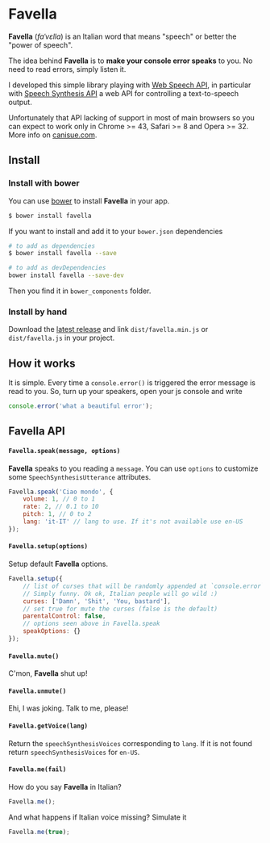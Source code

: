 # Favella

**Favella** (*faˈvɛlla*) is an Italian word that means "speech" or better the "power of speech".

The idea behind **Favella** is to **make your console error speaks** to you.
No need to read errors, simply listen it.

I developed this simple library playing with [Web Speech API](https://dvcs.w3.org/hg/speech-api/raw-file/tip/speechapi.html),
in particular with [Speech Synthesis API](https://dvcs.w3.org/hg/speech-api/raw-file/tip/speechapi.html#tts-section)
a web API for controlling a text-to-speech output.

Unfortunately that API lacking of support in most of main browsers
so you can expect to work only in Chrome >= 43, Safari >= 8 and Opera >= 32.
More info on [canisue.com](http://caniuse.com/#search=speechsynthesis).

## Install

### Install with bower

You can use [bower](https://bower.io) to install **Favella** in your app.

```bash
$ bower install favella
```

If you want to install and add it to your `bower.json` dependencies

```bash
# to add as dependencies
$ bower install favella --save

# to add as devDependencies
bower install favella --save-dev
```

Then you find it in `bower_components` folder.

### Install by hand

Download the [latest release](https://github.com/batopa/favella/releases) and link
`dist/favella.min.js` or `dist/favella.js` in your project.

## How it works

It is simple. Every time a `console.error()` is triggered the error message is read to you.
So, turn up your speakers, open your js console and write

```js
console.error('what a beautiful error');
```

## Favella API

#### `Favella.speak(message, options)`

**Favella** speaks to you reading a `message`. You can use `options` to customize some `SpeechSynthesisUtterance` attributes.

```js
Favella.speak('Ciao mondo', {
    volume: 1, // 0 to 1
    rate: 2, // 0.1 to 10
    pitch: 1, // 0 to 2
    lang: 'it-IT' // lang to use. If it's not available use en-US
});
```

#### `Favella.setup(options)`

Setup default **Favella** options.

```js
Favella.setup({
    // list of curses that will be randomly appended at `console.error` messages.
    // Simply funny. Ok ok, Italian people will go wild :)
    curses: ['Damn', 'Shit', 'You, bastard'],
    // set true for mute the curses (false is the default)
    parentalControl: false,
    // options seen above in Favella.speak
    speakOptions: {}
});
```

#### `Favella.mute()`

C'mon, **Favella** shut up!

#### `Favella.unmute()`

Ehi, I was joking. Talk to me, please!

#### `Favella.getVoice(lang)`

Return the `speechSynthesisVoices` corresponding to `lang`.
If it is not found return `speechSynthesisVoices` for `en-US`.

#### `Favella.me(fail)`

How do you say **Favella** in Italian?

```js
Favella.me();
```

And what happens if Italian voice missing? Simulate it

```js
Favella.me(true);
```

